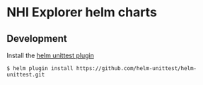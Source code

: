 # NHI Explorer helm charts

## Development

Install the [helm unittest plugin](https://github.com/helm-unittest/helm-unittest)

```shell
$ helm plugin install https://github.com/helm-unittest/helm-unittest.git
```
